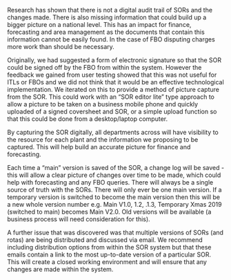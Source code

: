 Research has shown that there is not a digital audit trail of SORs and the changes made. There is also missing information that could build up a bigger picture on a national level. 
This has an impact for finance, forecasting and area management as the documents that contain this information cannot be easily found. In the case of FBO disputing charges more work than should be necessary.

Originally, we had suggested a form of electronic signature so that the SOR could be signed off by the FBO from within the system. However the feedback we gained from user testing showed that this was not useful for ITLs or FBOs and we did not think that it would be an effective technological implementation. We iterated on this to provide a method of picture capture from the SOR. This could work with an “SOR editor lite” type approach to allow a picture to be taken on a business mobile phone and quickly uploaded of a signed coversheet and SOR, or a simple upload function so that this could be done from a desktop/laptop computer. 

By capturing the SOR digitally, all departments across will have visibility to the resource for each plant and the information we proposing to be captured. This will help build an accurate picture for finance and forecasting.

Each time a “main” version is saved of the SOR, a change log will be saved - this will allow a clear picture of changes over time to be made, which could help with forecasting and any FBO queries. There will always be a single source of truth with the SORs. There will only ever be one main version. If a temporary version is switched to become the main version then this will be a new whole version number e.g. Main V1.0, 1.2, .1.3, Temporary Xmas 2019 (switched to main) becomes Main V2.0. Old versions will be available (a business process will need consideration for this).

A further issue that was discovered was that multiple versions of SORs (and rotas) are being distributed and discussed via email. We recommend including distribution options from within the SOR system but that these emails contain a link to the most up-to-date version of a particular SOR. This will create a closed working environment and will ensure that any changes are made within the system.